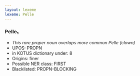 ```yaml
---
layout: lexeme
lexeme: Pelle
---
```


###  Pelle₁

* _This rare proper noun overlaps more common *Pelle* (clown)_
* UPOS:  PROPN
* in KOTUS dictionary under:  8
* Origins: finer 
* Possible NER class:  FIRST
* Blacklisted:  PROPN-BLOCKING

